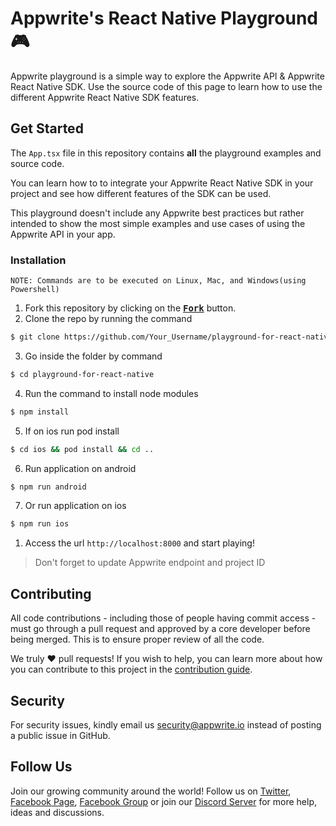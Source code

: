 # Appwrite's React Native Playground 🎮

Appwrite playground is a simple way to explore the Appwrite API & Appwrite React Native SDK. Use the source code of this page to learn how to use the different Appwrite React Native SDK features.

## Get Started

The `App.tsx` file in this repository contains **all** the playground examples and source code.

You can learn how to to integrate your Appwrite React Native SDK in your project and see how different features of the SDK can be used.

This playground doesn't include any Appwrite best practices but rather intended to show the most simple examples and use cases of using the Appwrite API in your app.

### Installation

`NOTE: Commands are to be executed on Linux, Mac, and Windows(using Powershell)`

1. Fork this repository by clicking on the <a href="https://github.com/appwrite/playground-for-react-native/new/main?readme=1#fork-destination-box"><kbd><b>Fork</b></kbd></a> button.
2. Clone the repo by running the command
```sh
$ git clone https://github.com/Your_Username/playground-for-react-native.git
```
3. Go inside the folder by command
```sh
$ cd playground-for-react-native
```
4. Run the command to install node modules
```sh
$ npm install
```
5. If on ios run pod install
```sh
$ cd ios && pod install && cd ..
```
6. Run application on android
```sh
$ npm run android
```
7. Or run application on ios
```sh
$ npm run ios
```
1. Access the url `http://localhost:8000` and start playing!

> Don't forget to update Appwrite endpoint and project ID

## Contributing

All code contributions - including those of people having commit access - must go through a pull request and approved by a core developer before being merged. This is to ensure proper review of all the code.

We truly ❤️ pull requests! If you wish to help, you can learn more about how you can contribute to this project in the [contribution guide](https://github.com/appwrite/appwrite/blob/master/CONTRIBUTING.md).

## Security

For security issues, kindly email us [security@appwrite.io](mailto:security@appwrite.io) instead of posting a public issue in GitHub.

## Follow Us

Join our growing community around the world! Follow us on [Twitter](https://twitter.com/appwrite), [Facebook Page](https://www.facebook.com/appwrite.io), [Facebook Group](https://www.facebook.com/groups/appwrite.developers/) or join our [Discord Server](https://appwrite.io/discord) for more help, ideas and discussions.
